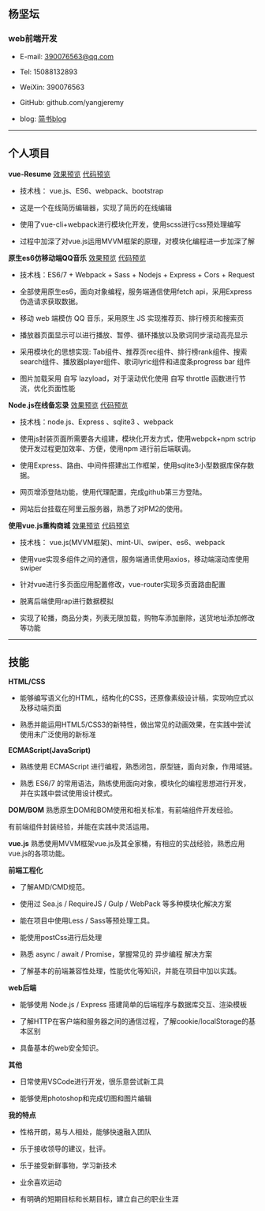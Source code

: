 ## **杨坚坛**

### **web前端开发**

- E-mail: 390076563@qq.com

- Tel: 15088132893

- WeiXin: 390076563

- GitHub: github.com/yangjeremy

- blog: [简书blog](https://www.jianshu.com/u/92ad9a1dec85)

-------------------

## **个人项目**

**vue-Resume**  [效果预览](https://yangjeremy.github.io/vue-resumer-1/dist/)    [代码预览](https://github.com/yangjeremy/vue-resumer-1)

- 技术栈： vue.js、ES6、webpack、bootstrap

- 这是一个在线简历编辑器，实现了简历的在线编辑

- 使用了vue-cli+webpack进行模块化开发，使用scss进行css预处理编写

- 过程中加深了对vue.js运用MVVM框架的原理，对模块化编程进一步加深了解



**原生es6仿移动端QQ音乐**   [效果预览](https://qqmusic.n-y.io)     [代码预览](https://github.com/yangjeremy/QQ-music)
- 技术栈：ES6/7 + Webpack + Sass + Nodejs + Express + Cors + Request

- 全部使用原生es6，面向对象编程，服务端通信使用fetch api，采用Express伪造请求获取数据。

- 移动 web 端模仿 QQ 音乐，采用原生 JS 实现推荐页、排行榜页和搜索页

- 播放器页面显示可以进行播放、暂停、循环播放以及歌词同步滚动高亮显示

- 采用模块化的思想实现: Tab组件、推荐页rec组件、排行榜rank组件、搜索search组件、播放器player组件、歌词lyric组件和进度条progress bar 组件

- 图片加载采用 自写 lazyload，对于滚动优化使用 自写 throttle 函数进行节流，优化页面性能


**Node.js在线备忘录** [效果预览](yangjeremy.xyz)   [代码预览](https://github.com/yangjeremy/web-note)

- 技术栈：node.js、Express 、sqlite3 、webpack

- 使用js封装页面所需要各大组建，模块化开发方式，使用webpck+npm sctrip 使开发过程更加效率、方便，使用npm 进行前后端联调。

- 使用Express、路由、中间件搭建出工作框架，使用sqlite3小型数据库保存数据。

- 网页增添登陆功能，使用代理配置，完成github第三方登陆。

- 网站后台挂载在阿里云服务器，熟悉了对PM2的使用。



**使用vue.js重构商城**  [效果预览](http://frontyang.site/dist/index.html)   [代码预览](https://github.com/yangjeremy/Youzan)
- 技术栈： vue.js(MVVM框架)、mint-UI、swiper、es6、webpack

- 使用vue实现多组件之间的通信，服务端通讯使用axios，移动端滚动库使用swiper

- 针对vue进行多页面应用配置修改，vue-router实现多页面路由配置

- 脱离后端使用rap进行数据模拟

- 实现了轮播，商品分类，列表无限加载，购物车添加删除，送货地址添加修改等功能


-----------------------

## **技能**

**HTML/CSS**

- 能够编写语义化的HTML，结构化的CSS，还原像素级设计稿，实现响应式以及移动端页面

- 熟悉并能运用HTML5/CSS3的新特性，做出常见的动画效果，在实践中尝试使用未广泛使用的新标准

**ECMAScript(JavaScript)**
- 熟练使用 ECMAScript 进行编程，熟悉闭包，原型链，面向对象，作用域链。

- 熟悉 ES6/7 的常用语法，熟练使用面向对象，模块化的编程思想进行开发， 并在实践中尝试使用设计模式。

**DOM/BOM**
熟悉原生DOM和BOM使用和相关标准，有前端组件开发经验。

有前端组件封装经验，并能在实践中灵活运用。

**vue.js**
熟悉使用MVVM框架vue.js及其全家桶，有相应的实战经验，熟悉应用vue.js的各项功能。

**前端工程化**
- 了解AMD/CMD规范。

- 使用过 Sea.js / RequireJS / Gulp / WebPack 等多种模块化解决方案

- 能在项目中使用Less / Sass等预处理工具。

- 能使用postCss进行后处理

- 熟悉 async / await / Promise，掌握常见的 异步编程 解决方案

- 了解基本的前端兼容性处理，性能优化等知识，并能在项目中加以实践。


**web后端**
- 能够使用 Node.js / Express 搭建简单的后端程序与数据库交互、渲染模板

- 了解HTTP在客户端和服务器之间的通信过程，了解cookie/localStorage的基本区别

- 具备基本的web安全知识。



**其他**
- 日常使用VSCode进行开发，很乐意尝试新工具

- 能够使用photoshop和完成切图和图片编辑


**我的特点**
- 性格开朗，易与人相处，能够快速融入团队

- 乐于接收领导的建议，批评。

- 乐于接受新鲜事物，学习新技术

- 业余喜欢运动

- 有明确的短期目标和长期目标，建立自己的职业生涯







